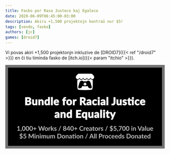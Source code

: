 ```yaml
---
title: Fasko por Rasa Justeco kaj Egaleco
date: 2020-06-09T06:45:00-03:00
description: Akiru +1,500 projektojn kontraŭ nur $5!
tags: [vendo, fasko]
authors: [jc]
games: [droid7]
---
```


Vi povas akiri +1,500 projektonjn inkluzive de [DROID7]({{< ref "/droid7" >}}) en ĉi tiu timinda fasko de [itch.io]({{< param "itchio" >}}).

[![Fasko](bundle.png)](https://itch.io/b/520/bundle-for-racial-justice-and-equality)
